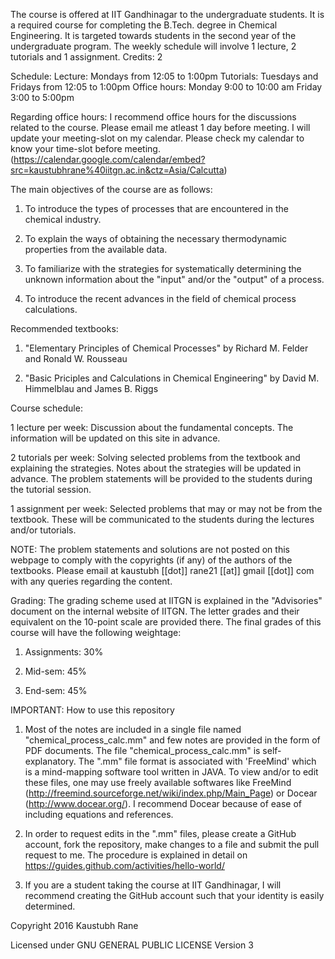The course is offered at IIT Gandhinagar to the undergraduate students. It is a required course for completing the B.Tech. degree in Chemical Engineering. It is targeted towards students in the second year of the undergraduate program. The weekly schedule will involve 1 lecture, 2 tutorials and 1 assignment. Credits: 2 

Schedule:
Lecture: Mondays from 12:05 to 1:00pm
Tutorials: Tuesdays and Fridays from 12:05 to 1:00pm
Office hours: Monday 9:00 to 10:00 am Friday 3:00 to 5:00pm

Regarding office hours:
I recommend office hours for the discussions related to the course.
Please email me atleast 1 day before meeting.
I will update your meeting-slot on my calendar.
Please check my calendar to know your time-slot before meeting.
(https://calendar.google.com/calendar/embed?src=kaustubhrane%40iitgn.ac.in&ctz=Asia/Calcutta)

The main objectives of the course are as follows:

1. To introduce the types of processes that are encountered in the chemical industry.

2. To explain the ways of obtaining the necessary thermodynamic properties from the available data.

3. To familiarize with the strategies for systematically determining the unknown information about the "input" and/or the "output" of a process.

4. To introduce the recent advances in the field of chemical process calculations.

Recommended textbooks: 

1) "Elementary Principles of Chemical Processes" by Richard M. Felder and Ronald W. Rousseau

2) "Basic Priciples and Calculations in Chemical Engineering" by David M. Himmelblau and James B. Riggs

Course schedule:

1 lecture per week: Discussion about the fundamental concepts. The information will be updated on this site in advance.

2 tutorials per week: Solving selected problems from the textbook and explaining the strategies. Notes about the strategies will be updated in advance. The problem statements will be provided to the students during the tutorial session.

1 assignment per week: Selected problems that may or may not be from the textbook. These will be communicated to the students during the lectures and/or tutorials.

NOTE: The problem statements and solutions are not posted on this webpage to comply with the copyrights (if any) of the authors of the textbooks. Please email at kaustubh [[dot]] rane21 [[at]] gmail [[dot]] com with any queries regarding the content.

Grading:
The grading scheme used at IITGN is explained in the "Advisories" document on the internal website of IITGN. The letter grades and their equivalent on the 10-point scale are provided there. The final grades of this course will have the following weightage:

1. Assignments: 30%

2. Mid-sem: 45%

3. End-sem: 45%

IMPORTANT: How to use this repository

1. Most of the notes are included in a single file named "chemical_process_calc.mm" and few notes are provided in the form of PDF documents. The file "chemical_process_calc.mm" is self-explanatory. The ".mm" file format is associated with 'FreeMind' which is a mind-mapping software tool written in JAVA. To view and/or to edit these files, one may use freely available softwares like FreeMind (http://freemind.sourceforge.net/wiki/index.php/Main_Page) or Docear (http://www.docear.org/). I recommend Docear because of ease of including equations and references.

2. In order to request edits in the ".mm" files, please create a GitHub account, fork the repository, make changes to a file and submit the pull request to me. The procedure is explained in detail on https://guides.github.com/activities/hello-world/

3. If you are a student taking the course at IIT Gandhinagar, I will recommend creating the GitHub account such that your identity is easily determined.

Copyright 2016 Kaustubh Rane

Licensed under GNU GENERAL PUBLIC LICENSE Version 3
